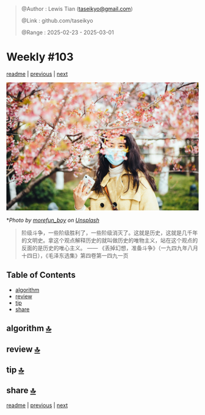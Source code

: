 > @Author  : Lewis Tian (taseikyo@gmail.com)
>
> @Link    : github.com/taseikyo
>
> @Range   : 2025-02-23 - 2025-03-01

# Weekly #103

[readme](../README.md) | [previous](202502W3.md) | [next](202503W1.md)

![](../images/2025/02/morefun_boy-d91oY_igQgk-unsplash.jpg "Weekly #103")

\**Photo by [morefun_boy](https://unsplash.com/@equeen) on [Unsplash](https://unsplash.com/photos/woman-in-brown-coat-with-blue-and-white-face-mask-holding-white-smartphone-d91oY_igQgk)*

> 阶级斗争，一些阶级胜利了，一些阶级消灭了。这就是历史，这就是几千年的文明史。拿这个观点解释历史的就叫做历史的唯物主义，站在这个观点的反面的是历史的唯心主义。 —— 《丢掉幻想，准备斗争》（一九四九年八月十四日），《毛泽东选集》第四卷第一四九一页

## Table of Contents

- [algorithm](#algorithm-)
- [review](#review-)
- [tip](#tip-)
- [share](#share-)

## algorithm [🔝](#weekly-103)

## review [🔝](#weekly-103)

## tip [🔝](#weekly-103)

## share [🔝](#weekly-103)

[readme](../README.md) | [previous](202502W3.md) | [next](202503W1.md)
